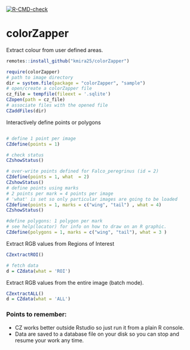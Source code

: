 <!-- badges: start -->

[![R-CMD-check](https://github.com/mpio-be/colorZapper/workflows/R-CMD-check/badge.svg)](https://github.com/mpio-be/colorZapper/actions)


<!-- badges: end -->



colorZapper
===========
Extract colour from user defined areas.

```R
remotes::install_github("kmira25/colorZapper")
```

```R
require(colorZapper)
# path to image directory
dir = system.file(package = "colorZapper", "sample")
# open/create a colorZapper file
cz_file = tempfile(fileext = '.sqlite')
CZopen(path = cz_file)
# associate files with the opened file
CZaddFiles(dir)
```

Interactively define points or polygons
```R

# define 1 point per image
CZdefine(points = 1)

# check status
CZshowStatus()

# over-write points defined for Falco_peregrinus (id = 2)
CZdefine(points = 1, what  = 2)
CZshowStatus()
# define points using marks
# 2 points per mark = 4 points per image
# 'what' is set so only particular images are going to be loaded
CZdefine(points = 1, marks = c("wing", "tail") , what = 4)
CZshowStatus()

#define polygons: 1 polygon per mark
# see help(locator) for info on how to draw on an R graphic. 
CZdefine(polygons = 1, marks = c("wing", "tail"), what = 3 )
```

Extract RGB values from Regions of Interest
```R
CZextractROI()

# fetch data
d = CZdata(what = 'ROI')

```

Extract RGB values from the entire image (batch mode).
```R
CZextractALL()
d = CZdata(what = 'ALL')
```

### Points to remember:
* CZ works better outside Rstudio so just run it from a plain R console. 
* Data are saved to a database file on your disk so you can stop and resume your work any time. 













